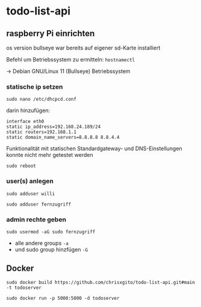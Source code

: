 # todo-list-api

## raspberry Pi einrichten

os version bullseye war bereits auf eigener sd-Karte installiert

Befehl um Betriebssystem zu ermitteln: `hostnamectl`

→ Debian GNU/Linux 11 (Bullseye) Betriebssystem

### statische ip setzen
`sudo nano /etc/dhcpcd.conf`

darin hinzufügen:

```
interface eth0
static ip_address=192.168.24.189/24
static routers=192.168.1.1
static domain_name_servers=8.8.8.8 8.8.4.4
```
Funktionalität mit statischen Standardgateway- und DNS-Einstellungen konnte nicht mehr getestet werden

`sudo reboot`

### user(s) anlegen

`sudo adduser willi`

`sudo adduser fernzugriff`

### admin rechte geben

`sudo usermod -aG sudo fernzugriff`

- alle andere groups `-a`
- und sudo group hinzfügen `-G`

## Docker
`sudo docker build https://github.com/chrisxgito/todo-list-api.git#main  -t todoserver`

`sudo docker run -p 5000:5000 -d todoserver`